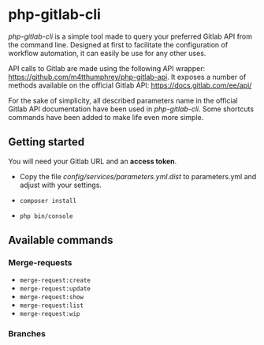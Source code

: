 # php-gitlab-cli

*php-gitlab-cli* is a simple tool made to query your preferred Gitlab API from the command line.
Designed at first to facilitate the configuration of workflow automation, it can easily be use for any other uses.

API calls to Gitlab are made using the following API wrapper: https://github.com/m4tthumphrey/php-gitlab-api. 
It exposes a number of methods available on the official Gitlab API: https://docs.gitlab.com/ee/api/

For the sake of simplicity, all described parameters name in the official Gitlab API documentation have been used in *php-gitlab-cli*.
Some shortcuts commands have been added to make life even more simple.

## Getting started

You will need your Gitlab URL and an **access token**.

- Copy the file *config/services/parameters.yml.dist* to parameters.yml and adjust with your settings. 

- `composer install`

- `php bin/console`

## Available commands

### Merge-requests

- `merge-request:create`
- `merge-request:update`
- `merge-request:show`
- `merge-request:list`
- `merge-request:wip`

### Branches


